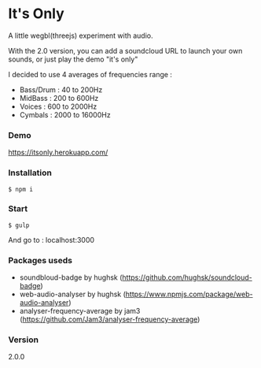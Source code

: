 # It's Only
A little wegbl(threejs) experiment with audio. 

With the 2.0 version, you can add a soundcloud URL to launch your own sounds, or just play the demo "it's only"

I decided to use 4 averages of frequencies range :

- Bass/Drum : 40 to 200Hz
- MidBass : 200 to 600Hz
- Voices : 600 to 2000Hz
- Cymbals : 2000 to 16000Hz

### Demo

https://itsonly.herokuapp.com/

### Installation

```
$ npm i 
```

### Start
```
$ gulp
```
And go to : localhost:3000 

### Packages useds

- soundbloud-badge by hughsk (https://github.com/hughsk/soundcloud-badge) 
- web-audio-analyser by hughsk (https://www.npmjs.com/package/web-audio-analyser)
- analyser-frequency-average by jam3 (https://github.com/Jam3/analyser-frequency-average)

### Version
2.0.0